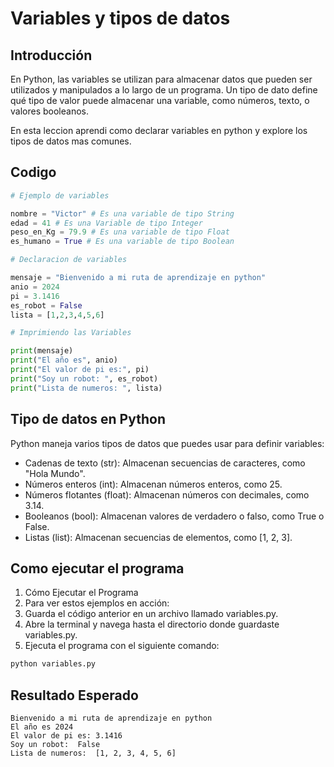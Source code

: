 # Variables y tipos de datos

## Introducción

En Python, las variables se utilizan para almacenar datos que pueden ser utilizados y manipulados a lo largo de un programa. Un tipo de dato define qué tipo de valor puede almacenar una variable, como números, texto, o valores booleanos.

En esta leccion aprendi como declarar variables en python y explore los tipos de datos mas comunes.

## Codigo

```python
# Ejemplo de variables

nombre = "Victor" # Es una variable de tipo String
edad = 41 # Es una Variable de tipo Integer
peso_en_Kg = 79.9 # Es una variable de tipo Float
es_humano = True # Es una variable de tipo Boolean

# Declaracion de variables

mensaje = "Bienvenido a mi ruta de aprendizaje en python"
anio = 2024
pi = 3.1416
es_robot = False
lista = [1,2,3,4,5,6]

# Imprimiendo las Variables

print(mensaje)
print("El año es", anio)
print("El valor de pi es:", pi)
print("Soy un robot: ", es_robot)
print("Lista de numeros: ", lista)
```

## Tipo de datos en Python

Python maneja varios tipos de datos que puedes usar para definir variables:

- Cadenas de texto (str): Almacenan secuencias de caracteres, como "Hola Mundo".
- Números enteros (int): Almacenan números enteros, como 25.
- Números flotantes (float): Almacenan números con decimales, como 3.14.
- Booleanos (bool): Almacenan valores de verdadero o falso, como True o False.
- Listas (list): Almacenan secuencias de elementos, como [1, 2, 3].

## Como ejecutar el programa

1. Cómo Ejecutar el Programa
2. Para ver estos ejemplos en acción:
3. Guarda el código anterior en un archivo llamado variables.py.
4. Abre la terminal y navega hasta el directorio donde guardaste variables.py.
5. Ejecuta el programa con el siguiente comando:
```bash
python variables.py
```

## Resultado Esperado
```
Bienvenido a mi ruta de aprendizaje en python
El año es 2024
El valor de pi es: 3.1416
Soy un robot:  False
Lista de numeros:  [1, 2, 3, 4, 5, 6]
```